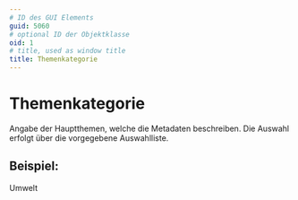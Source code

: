 ```yaml
---
# ID des GUI Elements
guid: 5060
# optional ID der Objektklasse
oid: 1
# title, used as window title
title: Themenkategorie
---
```


# Themenkategorie

Angabe der Hauptthemen, welche die Metadaten beschreiben. Die Auswahl erfolgt über die vorgegebene Auswahlliste.

## Beispiel:

Umwelt
